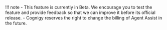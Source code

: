 !!! note
    - This feature is currently in Beta. We encourage you to test the feature and provide feedback so that we can improve it before its official release.
    - Cognigy reserves the right to change the billing of Agent Assist in the future.